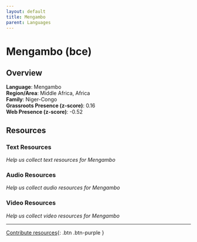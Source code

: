 ```yaml
---
layout: default
title: Mengambo
parent: Languages
---
```


# Mengambo (bce)

## Overview

**Language**: Mengambo  
**Region/Area**: Middle Africa, Africa  
**Family**: Niger-Congo  
**Grassroots Presence (z-score)**: 0.16  
**Web Presence (z-score)**: -0.52  

## Resources

### Text Resources
*Help us collect text resources for Mengambo*

### Audio Resources
*Help us collect audio resources for Mengambo*

### Video Resources
*Help us collect video resources for Mengambo*

---

[Contribute resources](https://forms.office.com/e/1SfLJx3u1r){: .btn .btn-purple }
